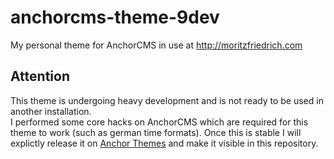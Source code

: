 # anchorcms-theme-9dev
My personal theme for AnchorCMS in use at http://moritzfriedrich.com

## Attention
This theme is undergoing heavy development and is not ready to be used in another installation.  
I performed some core hacks on AnchorCMS which are required for this theme to work (such as german time formats). Once this
is stable I will explictly release it on [Anchor Themes](http://anchorthemes.com) and make it visible in this repository.
